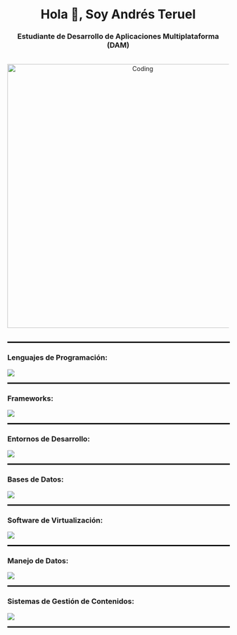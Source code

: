<h1 align="center">Hola 👋, Soy Andrés Teruel</h1>
<h3 align="center">Estudiante de Desarrollo de Aplicaciones Multiplataforma (DAM)</h3>

<br>

<div style="text-align: center;">
  <img alt="Coding" width="600" src="https://user-images.githubusercontent.com/74038190/229223263-cf2e4b07-2615-4f87-9c38-e37600f8381a.gif">
</div>

<br>

<hr style="border: 1px solid #000; width: 100%;">

<h3 align="left">Lenguajes de Programación:</h3>
<p align="left">
  <img src="https://skillicons.dev/icons?i=java,js,kotlin,html,css,py" />
</p>

<hr style="border: 1px solid #000; width: 100%;">

<h3 align="left">Frameworks:</h3>
<p align="left">
  <img src="https://skillicons.dev/icons?i=ionic,spring" />
</p>

<hr style="border: 1px solid #000; width: 100%;">

<h3 align="left">Entornos de Desarrollo:</h3>
<p align="left">
  <img src="https://skillicons.dev/icons?i=visualstudio,eclipse,postman,androidstudio,netbeans,unity" />
</p>

<hr style="border: 1px solid #000; width: 100%;">

<h3 align="left">Bases de Datos:</h3>
<p align="left">
  <img src="https://skillicons.dev/icons?i=mysql,mongodb" />
</p>

<hr style="border: 1px solid #000; width: 100%;">

<h3 align="left">Software de Virtualización:</h3>
<p align="left">
  <img src="https://skillicons.dev/icons?i=virtualbox" />
</p>

<hr style="border: 1px solid #000; width: 100%;">

<h3 align="left">Manejo de Datos:</h3>
<p align="left">
  <img src="https://skillicons.dev/icons?i=xml" />
</p>

<hr style="border: 1px solid #000; width: 100%;">

<h3 align="left">Sistemas de Gestión de Contenidos:</h3>
<p align="left">
  <img src="https://skillicons.dev/icons?i=wordpress" />
</p>

<!-- Separador final -->
<hr style="border: 1px solid #000; width: 100%;">

